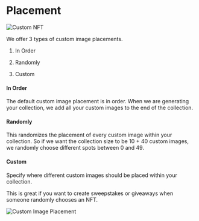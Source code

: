 # Placement

![Custom NFT](https://s3.amazonaws.com/cdn.fardoss.com/docs_content/Custom%20Images%20Settings.png)

We offer 3 types of custom image placements.

1. In Order

2. Randomly

3. Custom

#### In Order

The default custom image placement is in order. When we are generating your collection, we add all your custom images to the end of the collection.

#### Randomly

This randomizes the placement of every custom image within your collection. So if we want the collection size to be 10 + 40 custom images, we randomly choose different spots between 0 and 49. 

#### Custom

Specify where different custom images should be placed within your collection.

This is great if you want to create sweepstakes or giveaways when someone randomly chooses an NFT.

 

![Custom Image Placement](https://s3.amazonaws.com/cdn.fardoss.com/docs_content/Custom%20Image%20Placement.png)
